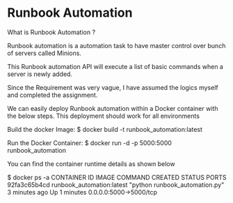 # Runbook Automation

What is Runbook Automation ?

Runbook automation is a automation task to have master control over bunch of servers called Minions. 

This Runbook automation API will execute a list of basic commands when a server is newly added.

Since the Requirement was very vague, I have assumed the logics myself and completed the assignment.

We can easily deploy Runbook automation within a Docker container with the below steps. This deployment should work for all environments


Build the docker Image:
$ docker build -t runbook_automation:latest

Run the Docker Container:
$ docker run -d -p 5000:5000 runbook_automation

You can find the container runtime details as shown below

$ docker ps -a
CONTAINER ID  IMAGE                       COMMAND                        CREATED         STATUS           PORTS           
92fa3c65b4cd  runbook_automation:latest   "python runbook_automation.py" 3 minutes ago   Up 1 minutes    0.0.0.0:5000->5000/tcp   
